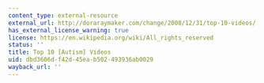 ```yaml
---
content_type: external-resource
external_url: http://doraraymaker.com/change/2008/12/31/top-10-videos/
has_external_license_warning: true
license: https://en.wikipedia.org/wiki/All_rights_reserved
status: ''
title: Top 10 [Autism] Videos
uid: dbd3606d-f42d-45ea-b502-493936ab0029
wayback_url: ''
---
```

